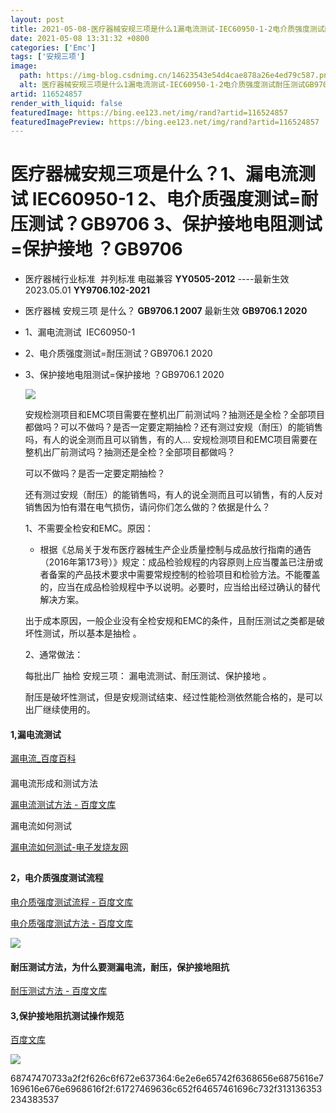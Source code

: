 ```yaml
---
layout: post
title: 2021-05-08-医疗器械安规三项是什么1漏电流测试-IEC60950-1-2电介质强度测试耐压测试GB9706-3保护接地电阻测试保护接地-GB9706
date: 2021-05-08 13:31:32 +0800
categories: ['Emc']
tags: ['安规三项']
image:
  path: https://img-blog.csdnimg.cn/14623543e54d4cae878a26e4ed79c587.png?x-oss-process=image/resize,m_fixed,h_150
  alt: 医疗器械安规三项是什么1漏电流测试-IEC60950-1-2电介质强度测试耐压测试GB9706-3保护接地电阻测试保护接地-GB9706
artid: 116524857
render_with_liquid: false
featuredImage: https://bing.ee123.net/img/rand?artid=116524857
featuredImagePreview: https://bing.ee123.net/img/rand?artid=116524857
---
```


# 医疗器械安规三项是什么？1、漏电流测试 IEC60950-1 2、电介质强度测试=耐压测试？GB9706 3、保护接地电阻测试=保护接地 ？GB9706

* 医疗器械行业标准  并列标准 电磁兼容
  **YY0505-2012**
  ----最新生效2023.05.01
  **YY9706.102-2021**
* 医疗器械
  安规三项
  是什么？
  **GB9706.1 2007**
  最新生效
  **GB9706.1 2020**
* 1、漏电流测试  IEC60950-1
* 2、电介质强度测试=耐压测试？GB9706.1 2020
* 3、保护接地电阻测试=保护接地 ？GB9706.1 2020

  ![](https://i-blog.csdnimg.cn/blog_migrate/4bf122421ecb16039caf21b0898fc112.png)

  安规检测项目和EMC项目需要在整机出厂前测试吗？抽测还是全检？全部项目都做吗？可以不做吗？是否一定要定期抽检？还有测过安规（耐压）的能销售吗，有人的说全测而且可以销售，有的人... 安规检测项目和EMC项目需要在整机出厂前测试吗？抽测还是全检？全部项目都做吗？

  可以不做吗？是否一定要定期抽检？

  还有测过安规（耐压）的能销售吗，有人的说全测而且可以销售，有的人反对销售因为怕有潜在电气损伤，请问你们怎么做的？依据是什么？

  1、不需要全检安和EMC。原因：

  - 根据《总局关于发布医疗器械生产企业质量控制与成品放行指南的通告（2016年第173号）》规定：成品检验规程的内容原则上应当覆盖已注册或者备案的产品技术要求中需要常规控制的检验项目和检验方法。不能覆盖的，应当在成品检验规程中予以说明。必要时，应当给出经过确认的替代解决方案。

  出于成本原因，一般企业没有全检安规和EMC的条件，且耐压测试之类都是破坏性测试，所以基本是抽检
  。

  2、通常做法：

  每批出厂
  抽检
  安规三项：
  漏电流测试、耐压测试、保护接地
  。

  耐压是破坏性测试，但是安规测试结束、经过性能检测依然能合格的，是可以出厂继续使用的。

#### 1,漏电流测试

[漏电流\_百度百科](https://baike.baidu.com/item/%E6%BC%8F%E7%94%B5%E6%B5%81/9730233?fr=aladdin "漏电流_百度百科")

#### 

漏电流形成和测试方法

[漏电流测试方法 - 百度文库](https://wenku.baidu.com/view/444cb179b207e87101f69e3143323968011cf4f8.html "漏电流测试方法 - 百度文库")

漏电流如何测试

[漏电流如何测试-电子发烧友网](http://m.elecfans.com/article/1064703.html "漏电流如何测试-电子发烧友网")

## 

#### 2，电介质强度测试流程

[电介质强度测试流程 - 百度文库](https://wenku.baidu.com/view/a62d9d07b52acfc789ebc9f4.html "电介质强度测试流程 - 百度文库")

[电介质强度测试方法 - 百度文库](https://wenku.baidu.com/view/894f2aa919e8b8f67d1cb909.html "电介质强度测试方法 - 百度文库")

![](https://i-blog.csdnimg.cn/blog_migrate/fa20ea5f19464c69289204d417017f51.png)

#### 耐压测试方法，为什么要测漏电流，耐压，保护接地阻抗

[耐压测试方法 - 百度文库](https://wenku.baidu.com/view/ec42b521b84ae45c3b358ca6.html "耐压测试方法 - 百度文库")

#### 3,保护接地阻抗测试操作规范

[百度文库](https://wenku.baidu.com/view/6f4379d33a3567ec102de2bd960590c69ec3d8c8.html "百度文库")

![](https://i-blog.csdnimg.cn/blog_migrate/871419efc4264e311a44766de34fb573.png)

68747470733a2f2f626c6f672e637364:6e2e6e65742f6368656e6875616e7169616e676e6968616f2f:61727469636c652f64657461696c732f313136353234383537